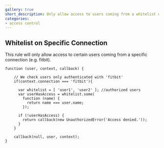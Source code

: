 ```yaml
---
gallery: true
short_description: Only allow access to users coming from a whitelist on specific connection
categories:
- access control
---
```

## Whitelist on Specific Connection

This rule will only allow access to certain users coming from a specific connection (e.g. fitbit).

```
function (user, context, callback) {

    // We check users only authenticated with 'fitbit'
    if(context.connection === 'fitbit'){

      var whitelist = [ 'user1', 'user2' ]; //authorized users
      var userHasAccess = whitelist.some(
        function (name) {
          return name === user.name;
        });

      if (!userHasAccess) {
        return callback(new UnauthorizedError('Access denied.'));
      }
    }

    callback(null, user, context);
}
```

